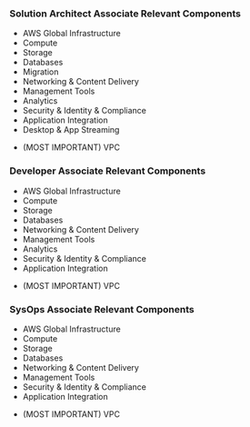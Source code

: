 ### Solution Architect Associate Relevant Components ###
- AWS Global Infrastructure
- Compute
- Storage
- Databases
- Migration
- Networking & Content Delivery
- Management Tools
- Analytics
- Security & Identity & Compliance
- Application Integration
- Desktop & App Streaming
* (MOST IMPORTANT) VPC

### Developer Associate Relevant Components ###
- AWS Global Infrastructure
- Compute
- Storage
- Databases
- Networking & Content Delivery
- Management Tools
- Analytics
- Security & Identity & Compliance
- Application Integration
* (MOST IMPORTANT) VPC
<!-- More deeper knowledge of certain components are required in Developer Associate than Solution Architect Associate -->
<!-- Components featured heavily: S3, DynamoDB, Application Integration and Analytics -->

### SysOps Associate Relevant Components ###
- AWS Global Infrastructure
- Compute
- Storage
- Databases
- Networking & Content Delivery
- Management Tools
- Security & Identity & Compliance
- Application Integration
* (MOST IMPORTANT) VPC
